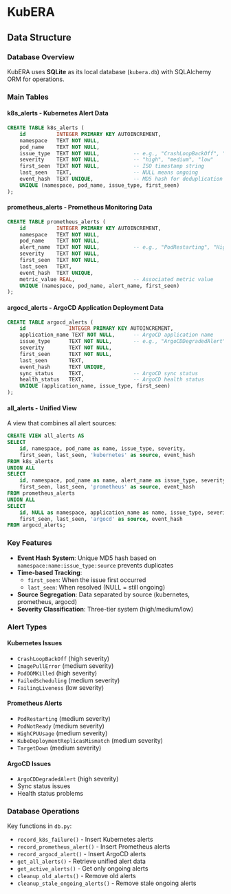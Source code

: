 # KubERA

## Data Structure

### Database Overview
KubERA uses **SQLite** as its local database (`kubera.db`) with SQLAlchemy ORM for operations.

### Main Tables

#### k8s_alerts - Kubernetes Alert Data
```sql
CREATE TABLE k8s_alerts (
    id          INTEGER PRIMARY KEY AUTOINCREMENT,
    namespace   TEXT NOT NULL,
    pod_name    TEXT NOT NULL,
    issue_type  TEXT NOT NULL,           -- e.g., "CrashLoopBackOff", "ImagePullError"
    severity    TEXT NOT NULL,           -- "high", "medium", "low"
    first_seen  TEXT NOT NULL,           -- ISO timestamp string
    last_seen   TEXT,                    -- NULL means ongoing
    event_hash  TEXT UNIQUE,             -- MD5 hash for deduplication
    UNIQUE (namespace, pod_name, issue_type, first_seen)
);
```

#### prometheus_alerts - Prometheus Monitoring Data
```sql
CREATE TABLE prometheus_alerts (
    id          INTEGER PRIMARY KEY AUTOINCREMENT,
    namespace   TEXT NOT NULL,
    pod_name    TEXT NOT NULL,
    alert_name  TEXT NOT NULL,           -- e.g., "PodRestarting", "HighCPUUsage"
    severity    TEXT NOT NULL,
    first_seen  TEXT NOT NULL,
    last_seen   TEXT,
    event_hash  TEXT UNIQUE,
    metric_value REAL,                   -- Associated metric value
    UNIQUE (namespace, pod_name, alert_name, first_seen)
);
```

#### argocd_alerts - ArgoCD Application Deployment Data
```sql
CREATE TABLE argocd_alerts (
    id              INTEGER PRIMARY KEY AUTOINCREMENT,
    application_name TEXT NOT NULL,      -- ArgoCD application name
    issue_type      TEXT NOT NULL,       -- e.g., "ArgoCDDegradedAlert"
    severity        TEXT NOT NULL,
    first_seen      TEXT NOT NULL,
    last_seen       TEXT,
    event_hash      TEXT UNIQUE,
    sync_status     TEXT,                -- ArgoCD sync status
    health_status   TEXT,                -- ArgoCD health status
    UNIQUE (application_name, issue_type, first_seen)
);
```

#### all_alerts - Unified View
A view that combines all alert sources:
```sql
CREATE VIEW all_alerts AS
SELECT
    id, namespace, pod_name as name, issue_type, severity,
    first_seen, last_seen, 'kubernetes' as source, event_hash
FROM k8s_alerts
UNION ALL
SELECT
    id, namespace, pod_name as name, alert_name as issue_type, severity,
    first_seen, last_seen, 'prometheus' as source, event_hash
FROM prometheus_alerts
UNION ALL
SELECT
    id, NULL as namespace, application_name as name, issue_type, severity,
    first_seen, last_seen, 'argocd' as source, event_hash
FROM argocd_alerts;
```

### Key Features

- **Event Hash System**: Unique MD5 hash based on `namespace:name:issue_type:source` prevents duplicates
- **Time-based Tracking**: 
  - `first_seen`: When the issue first occurred
  - `last_seen`: When resolved (NULL = still ongoing)
- **Source Segregation**: Data separated by source (kubernetes, prometheus, argocd)
- **Severity Classification**: Three-tier system (high/medium/low)

### Alert Types

#### Kubernetes Issues
- `CrashLoopBackOff` (high severity)
- `ImagePullError` (medium severity)
- `PodOOMKilled` (high severity)
- `FailedScheduling` (medium severity)
- `FailingLiveness` (low severity)

#### Prometheus Alerts
- `PodRestarting` (medium severity)
- `PodNotReady` (medium severity)
- `HighCPUUsage` (medium severity)
- `KubeDeploymentReplicasMismatch` (medium severity)
- `TargetDown` (medium severity)

#### ArgoCD Issues
- `ArgoCDDegradedAlert` (high severity)
- Sync status issues
- Health status problems

### Database Operations

Key functions in `db.py`:
- `record_k8s_failure()` - Insert Kubernetes alerts
- `record_prometheus_alert()` - Insert Prometheus alerts
- `record_argocd_alert()` - Insert ArgoCD alerts
- `get_all_alerts()` - Retrieve unified alert data
- `get_active_alerts()` - Get only ongoing alerts
- `cleanup_old_alerts()` - Remove old alerts
- `cleanup_stale_ongoing_alerts()` - Remove stale ongoing alerts